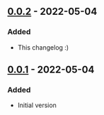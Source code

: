 ## [0.0.2] - 2022-05-04
### Added
- This changelog :)

## [0.0.1] - 2022-05-04
### Added
- Initial version

[0.0.2]: https://github.com/f3ath/migrant-db-postgresql/compare/0.0.1...0.0.2
[0.0.1]: https://github.com/f3ath/migrant-db-postgresql/releases/tag/0.0.1